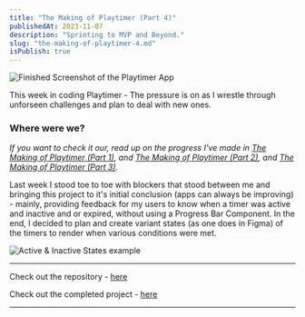 ```yaml
---
title: "The Making of Playtimer (Part 4)"
publishedAt: 2023-11-07
description: "Sprinting to MVP and Beyond."
slug: "the-making-of-playtimer-4.md"
isPublish: true
---
```


![Finished Screenshot of the Playtimer App](https://playtimer-images.s3.us-east-2.amazonaws.com/finished_product.png "Finished Screenshot of the Playtimer App")

This week in coding Playtimer - The pressure is on as I wrestle through unforseen challenges and plan to deal with new ones.

### Where were we?

_If you want to check it our, read up on the progress I've made in [The Making of Playtimer (Part 1)](https://anthonyjmedina.com/posts/the-making-of-playtimer-1.md/), and [The Making of Playtimer (Part 2)](https://anthonyjmedina.com/posts/the-making-of-playtimer-2.md/), and [The Making of Playtimer (Part 3)](https://anthonyjmedina.com/posts/the-making-of-playtimer-3.md/)._

Last week I stood toe to toe with blockers that stood between me and bringing this project to it's initial conclusion (apps can always be improving) - mainly, providing feedback for my users to know when a timer was active and inactive and or expired, without using a Progress Bar Component. In the end, I decided to plan and create variant states (as one does in Figma) of the timers to render when various conditions were met.

![Active & Inactive States example](https://playtimer-images.s3.us-east-2.amazonaws.com/active_inactive_states.png "Active & Inactive States example")

---

Check out the repository - [here](https://github.com/ajm24027/playtimer)

Check out the completed project - [here](https://playtimer.anthonyjmedina.com/)

---
